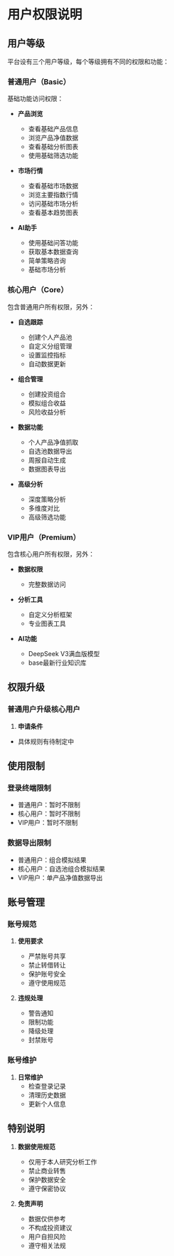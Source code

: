 # 用户权限说明

## 用户等级

平台设有三个用户等级，每个等级拥有不同的权限和功能：

### 普通用户（Basic）

基础功能访问权限：

- **产品浏览**

  - 查看基础产品信息
  - 浏览产品净值数据
  - 查看基础分析图表
  - 使用基础筛选功能

- **市场行情**

  - 查看基础市场数据
  - 浏览主要指数行情
  - 访问基础市场分析
  - 查看基本趋势图表

- **AI助手**
  - 使用基础问答功能
  - 获取基本数据查询
  - 简单策略咨询
  - 基础市场分析

### 核心用户（Core）

包含普通用户所有权限，另外：

- **自选跟踪**

  - 创建个人产品池
  - 自定义分组管理
  - 设置监控指标
  - 自动数据更新

- **组合管理**

  - 创建投资组合
  - 模拟组合收益
  - 风险收益分析

- **数据功能**

  - 个人产品净值抓取
  - 自选池数据导出
  - 周报自动生成
  - 数据图表导出

- **高级分析**
  - 深度策略分析
  - 多维度对比
  - 高级筛选功能

### VIP用户（Premium）

包含核心用户所有权限，另外：

- **数据权限**

  - 完整数据访问

- **分析工具**

  - 自定义分析框架
  - 专业图表工具

- **AI功能**
  - DeepSeek V3满血版模型
  - base最新行业知识库

## 权限升级

### 普通用户升级核心用户

1. **申请条件**

- 具体规则有待制定中

## 使用限制

### 登录终端限制

- 普通用户：暂时不限制
- 核心用户：暂时不限制
- VIP用户：暂时不限制

### 数据导出限制

- 普通用户：组合模拟结果
- 核心用户：自选池组合模拟结果
- VIP用户：单产品净值数据导出

## 账号管理

### 账号规范

1. **使用要求**

   - 严禁账号共享
   - 禁止转借转让
   - 保护账号安全
   - 遵守使用规范

2. **违规处理**
   - 警告通知
   - 限制功能
   - 降级处理
   - 封禁账号

### 账号维护

1. **日常维护**
   - 检查登录记录
   - 清理历史数据
   - 更新个人信息

## 特别说明

1. **数据使用规范**

   - 仅用于本人研究分析工作
   - 禁止商业转售
   - 保护数据安全
   - 遵守保密协议

2. **免责声明**
   - 数据仅供参考
   - 不构成投资建议
   - 用户自担风险
   - 遵守相关法规
